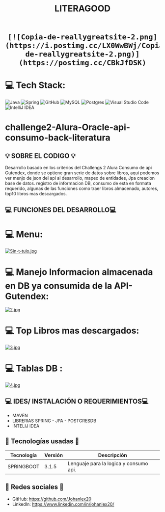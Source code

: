 <div align="center">
  <h1 align="center">
    LITERAGOOD
    <br />
    <br />

    [![Copia-de-reallygreatsite-2.png](https://i.postimg.cc/LX0WwBWj/Copia-de-reallygreatsite-2.png)](https://postimg.cc/CBkJfDSK)

  </h1>
</div>

# 💻 Tech Stack:
![Java](https://img.shields.io/badge/java-%23ED8B00.svg?style=for-the-badge&logo=java&logoColor=white) ![Spring](https://img.shields.io/badge/spring-%236DB33F.svg?style=for-the-badge&logo=spring&logoColor=white) ![GitHub](https://img.shields.io/badge/GitHub-%23121011.svg?style=for-the-badge&logo=github&logoColor=white) ![MySQL](https://img.shields.io/badge/mysql-4479A1.svg?style=for-the-badge&logo=mysql&logoColor=white) ![Postgres](https://img.shields.io/badge/postgres-%23316192.svg?style=for-the-badge&logo=postgresql&logoColor=white) ![Visual Studio Code](https://img.shields.io/badge/Visual%20Studio%20Code-0078d7.svg?style=for-the-badge&logo=visual-studio-code&logoColor=white) ![IntelliJ IDEA](https://img.shields.io/badge/IntelliJIDEA-000000.svg?style=for-the-badge&logo=intellij-idea&logoColor=white)


# challenge2-Alura-Oracle-api-consumo-back-literatura


## 💡 SOBRE EL CODIGO 💡
Desarrollo basado en los criterios del Challengs 2 Alura Consumo de api Gutendex, donde se optiene gran serie de datos sobre libros, aqui podemos ver menjo de json del api al desarrollo, mapeo de entidades, Jpa creacion base de datos. registro de informacion DB, consumo de esta en formata requerido, algunas de las funciones como traer libros almacenado, autores, top10 libros mas descargados.


## 💻 FUNCIONES DEL DESARROLLO💻

# 💻 Menu:

[![Sin-t-tulo.jpg](https://i.postimg.cc/jdZLnDBB/Sin-t-tulo.jpg)](https://postimg.cc/HV8pfkYt)



# 💻 Manejo Informacion almacenada en DB ya consumida de la API-Gutendex:

[![2.jpg](https://i.postimg.cc/8P17CRXh/2.jpg)](https://postimg.cc/w3Gqfmpv)



# 💻 Top Libros mas descargados:

[![3.jpg](https://i.postimg.cc/jS2CHsb2/3.jpg)](https://postimg.cc/Jsw1mCtC)



# 💻 Tablas DB :

[![4.jpg](https://i.postimg.cc/XYPqxTj8/4.jpg)](https://postimg.cc/VJjzkZbr)

## 💻 IDES/ INSTALACIÓN O REQUERIMIENTOS💻
- MAVEN
- LIBRERIAS SPRING - JPA - POSTGRESDB
- INTELIJ IDEA


## 🌟 Tecnologías usadas 🌟
| Tecnología | Versión | Descripción                                                                     |
|------------|---------|---------------------------------------------------------------------------------|
|SPRINGBOOT       | 3.1.5       | Lenguaje para la logica y consumo api. |


## 🤝 Redes sociales 🤝

-  GitHub: https://github.com/Johanlex20 
-  LinkedIn: https://www.linkedin.com/in/johanlex20/
